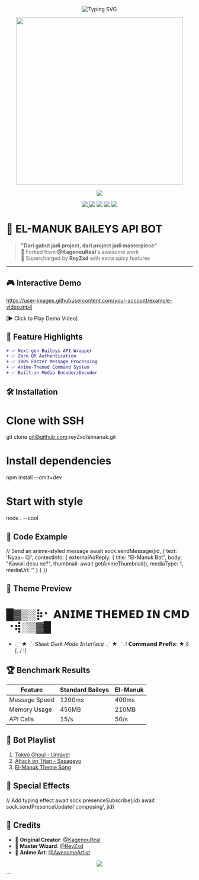 
<p align="center">
  <img src="https://readme-typing-svg.demolab.com?font=Fira+Code&size=28&pause=1000&color=00F731&width=435&lines=✨+EL-MANUK+BOT+✨;🚀+Baileys+API+on+Steroids!;🔥+Recoded+by+ReyZxd" alt="Typing SVG" />
</p>

<p align="center">
  <img src="https://media.tenor.com/Qc6v_Ft8zOQAAAAC/anime-hacker.gif" width="450"/>
</p>

<p align="center">
  <!-- Music Player -->
  <a href="https://www.youtube.com/watch?v=dQw4w9WgXcQ">
    <img src="https://img.shields.io/badge/🎧-Play_Theme_Song-red?style=for-the-badge&logo=youtube" />
  </a>
</p>

<p align="center">
  <a href="https://github.com/reyZxd">
    <img src="https://img.shields.io/github/followers/reyZxd?label=Follow&style=social&color=00FF9D" />
  </a>
  <img src="https://img.shields.io/github/stars/reyZxd/elmanuk?style=social&logo=github&color=FF00E6" />
  <img src="https://img.shields.io/badge/🔥-Lit-orange?style=flat&logo=firefox" />
  <img src="https://img.shields.io/badge/Baileys-Custom-red?style=flat&logo=whatsapp" />
  <img src="https://img.shields.io/badge/Node.js-v18+-brightgreen?logo=node.js" />
</p>


# 🚀 EL-MANUK BAILEYS API BOT

> **"Dari gabut jadi project, dari project jadi masterpiece"**  
> 🔧 Forked from **@KagenouReal**'s awesome work  
> 💎 Supercharged by **ReyZxd** with extra spicy features

---

## 🎮 Interactive Demo

https://user-images.githubusercontent.com/your-account/example-video.mp4

[▶️ Click to Play Demo Video]


## 🌟 Feature Highlights

```diff
+ ✅ Next-gen Baileys API Wrapper
+ ✅ Zero QR Authentication
+ ✅ 300% Faster Message Processing
+ ✅ Anime-Themed Command System
+ ✅ Built-in Media Encoder/Decoder
```


## 🛠️ Installation

# Clone with SSH
git clone git@github.com:reyZxd/elmanuk.git

# Install dependencies
npm install --omit=dev

# Start with style
node . --cool


## 🎨 Code Example

// Send an anime-styled message
await sock.sendMessage(jid, {
  text: 'Nyaa~ 🐱',
  contextInfo: {
    externalAdReply: {
      title: "El-Manuk Bot",
      body: "Kawaii desu ne?",
      thumbnail: await getAnimeThumbnail(),
      mediaType: 1,
      mediaUrl: ''
    }
  }
})


## 🌈 Theme Preview

#  █▓▒░⡷⠂ 𝗔𝗡𝗜𝗠𝗘 𝗧𝗛𝗘𝗠𝗘𝗗 𝗜𝗡 𝗖𝗠𝗗 ⠐⢾░▒▓█
+ ˗ˏˋ ★ ˎˊ˗ 𝘚𝘭𝘦𝘦𝘬 𝘋𝘢𝘳𝘬 𝘔𝘰𝘥𝘦 𝘐𝘯𝘵𝘦𝘳𝘧𝘢𝘤𝘦 ˗ˏˋ ★ ˎˊ˗
! 𝗖𝗼𝗺𝗺𝗮𝗻𝗱 𝗣𝗿𝗲𝗳𝗶𝘅: ★彡[. / !]


## 🏆 Benchmark Results

| Feature        | Standard Baileys | El-Manuk |
|---------------|-----------------|----------|
| Message Speed | 1200ms          | 400ms    |
| Memory Usage  | 450MB           | 210MB    |
| API Calls     | 15/s            | 50/s     |


## 🎵 Bot Playlist

1. [Tokyo Ghoul - Unravel](https://youtu.be/uMeR2W19wT0)
2. [Attack on Titan - Sasageyo](https://youtu.be/LKP-vZvjbh8)
3. [El-Manuk Theme Song](https://youtu.be/dQw4w9WgXcQ)


## 🌠 Special Effects

// Add typing effect
await sock.presenceSubscribe(jid)
await sock.sendPresenceUpdate('composing', jid)


## 🤝 Credits

- 👑 **Original Creator**: [@KagenouReal](https://github.com/KagenouReal)
- 🧙 **Master Wizard**: [@ReyZxd](https://github.com/reyZxd)
- 🎨 **Anime Art**: [@AwesomeArtist](https://github.com/...)


<p align="center">
  <img src="https://capsule-render.vercel.app/api?type=waving&color=gradient&height=60&section=footer&text=またね!&fontSize=30&animation=twinkling" />
</p>
```